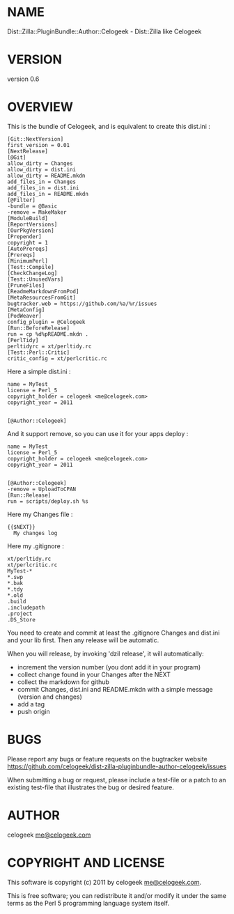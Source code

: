 # NAME

Dist::Zilla::PluginBundle::Author::Celogeek - Dist::Zilla like Celogeek

# VERSION

version 0.6

# OVERVIEW

This is the bundle of Celogeek, and is equivalent to create this dist.ini :

    [Git::NextVersion]
    first_version = 0.01
    [NextRelease]
    [@Git]
    allow_dirty = Changes
    allow_dirty = dist.ini
    allow_dirty = README.mkdn
    add_files_in = Changes
    add_files_in = dist.ini
    add_files_in = README.mkdn
    [@Filter]
    -bundle = @Basic
    -remove = MakeMaker
    [ModuleBuild]
    [ReportVersions]
    [OurPkgVersion]
    [Prepender]
    copyright = 1
    [AutoPrereqs]
    [Prereqs]
    [MinimumPerl]
    [Test::Compile]
    [CheckChangeLog]
    [Test::UnusedVars]
    [PruneFiles]
    [ReadmeMarkdownFromPod]
    [MetaResourcesFromGit]
    bugtracker.web = https://github.com/%a/%r/issues
    [MetaConfig]
    [PodWeaver]
    config_plugin = @Celogeek
    [Run::BeforeRelease]
    run = cp %d%pREADME.mkdn .
    [PerlTidy]
    perltidyrc = xt/perltidy.rc
    [Test::Perl::Critic]
    critic_config = xt/perlcritic.rc

Here a simple dist.ini :

    name = MyTest
    license = Perl_5
    copyright_holder = celogeek <me@celogeek.com>
    copyright_year = 2011
    

    [@Author::Celogeek]

And it support remove, so you can use it for your apps deploy :

    name = MyTest
    license = Perl_5
    copyright_holder = celogeek <me@celogeek.com>
    copyright_year = 2011
    

    [@Author::Celogeek]
    -remove = UploadToCPAN
    [Run::Release]
    run = scripts/deploy.sh %s

Here my Changes file :

    {{$NEXT}}
      My changes log

Here my .gitignore :

    xt/perltidy.rc
    xt/perlcritic.rc
    MyTest-*
    *.swp
    *.bak
    *.tdy
    *.old
    .build
    .includepath
    .project
    .DS_Store

You need to create and commit at least the .gitignore Changes and dist.ini and your lib first. Then any release will be automatic.

When you will release, by invoking 'dzil release', it will automatically:

- increment the version number (you dont add it in your program)
- collect change found in your Changes after the NEXT
- collect the markdown for github
- commit Changes, dist.ini and README.mkdn with a simple message (version and changes)
- add a tag
- push origin

# BUGS

Please report any bugs or feature requests on the bugtracker website
https://github.com/celogeek/dist-zilla-pluginbundle-author-celogeek/issues

When submitting a bug or request, please include a test-file or a
patch to an existing test-file that illustrates the bug or desired
feature.

# AUTHOR

celogeek <me@celogeek.com>

# COPYRIGHT AND LICENSE

This software is copyright (c) 2011 by celogeek <me@celogeek.com>.

This is free software; you can redistribute it and/or modify it under
the same terms as the Perl 5 programming language system itself.
